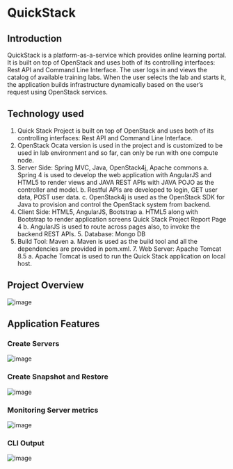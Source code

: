 # QuickStack

## Introduction
QuickStack is a platform-as-a-service which provides online learning portal. It is built on top of OpenStack and uses both of its controlling interfaces: Rest API and Command Line Interface. The user logs in and views the catalog of available training labs. When the user selects the lab and starts it, the application builds infrastructure dynamically based on the user’s request using OpenStack services.

## Technology used
1. Quick Stack Project is built on top of OpenStack and uses both of its controlling interfaces: Rest API and Command Line Interface.
2. OpenStack Ocata version is used in the project and is customized to be used in lab environment and so far, can only be run with one compute node.
3. Server Side: Spring MVC, Java, OpenStack4j, Apache commons
a. Spring 4 is used to develop the web application with AngularJS and HTML5 to render views and JAVA
REST APIs with JAVA POJO as the controller and model.
b. Restful APIs are developed to login, GET user data, POST user data.
c. OpenStack4j is used as the OpenStack SDK for Java to provision and control the OpenStack system
from backend.
4. Client Side: HTML5, AngularJS, Bootstrap
a. HTML5 along with Bootstrap to render application screens
Quick Stack Project Report
Page 4
b. AngularJS is used to route across pages also, to invoke the backend REST APIs. 5. Database: Mongo DB
6. Build Tool: Maven
a. Maven is used as the build tool and all the dependencies are provided in pom.xml. 7. Web Server: Apache Tomcat 8.5
a. Apache Tomcat is used to run the Quick Stack application on local host.


## Project Overview
![image](https://user-images.githubusercontent.com/32632834/42430559-e25a3a86-82f4-11e8-99ef-a7fec42ad418.png)

## Application Features

### Create Servers
![image](https://user-images.githubusercontent.com/32632834/42430732-d85a01f0-82f5-11e8-910b-7660d75bce1f.png)

### Create Snapshot and Restore
![image](https://user-images.githubusercontent.com/32632834/42430613-1d59d1dc-82f5-11e8-90cb-d38a21e71c98.png)

### Monitoring Server metrics
![image](https://user-images.githubusercontent.com/32632834/42430651-5c06c3b8-82f5-11e8-872c-60c0b694e57d.png)

### CLI Output
![image](https://user-images.githubusercontent.com/32632834/42430639-4156d864-82f5-11e8-8bb6-0b4da8a476d0.png)



